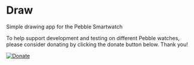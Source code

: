 Draw
====

Simple drawing app for the Pebble Smartwatch


To help support development and testing on different Pebble watches, please consider donating by clicking the donate button below. Thank you!

[![Donate](https://img.shields.io/badge/Donate-PayPal-green.svg)](https://www.paypal.com/cgi-bin/webscr?cmd=_donations&business=F9YSYB6SLS83S&lc=US&item_name=SeaPea&item_number=Draw&currency_code=USD&bn=PP%2dDonationsBF%3abtn_donate_LG%2egif%3aNonHosted)
